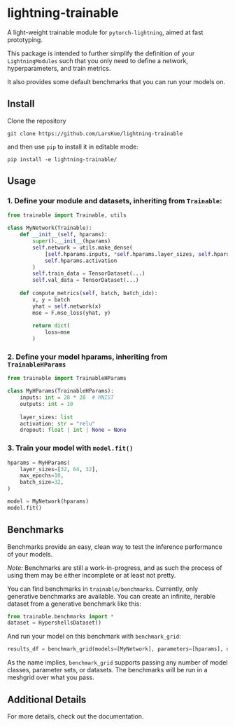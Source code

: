 # lightning-trainable
A light-weight trainable module for `pytorch-lightning`, aimed at fast prototyping.

This package is intended to further simplify the definition of your `LightningModules`
such that you only need to define a network, hyperparameters, and train metrics.

It also provides some default benchmarks that you can run your models on.

## Install
Clone the repository

`git clone https://github.com/LarsKue/lightning-trainable`

and then use `pip` to install it in editable mode:

`pip install -e lightning-trainable/`

## Usage
### 1. Define your module and datasets, inheriting from `Trainable`:
```python
from trainable import Trainable, utils

class MyNetwork(Trainable):
    def __init__(self, hparams):
        super().__init__(hparams)
        self.network = utils.make_dense(
            [self.hparams.inputs, *self.hparams.layer_sizes, self.hparams.outputs],
            self.hparams.activation
        )
        self.train_data = TensorDataset(...)
        self.val_data = TensorDataset(...)
    
    def compute_metrics(self, batch, batch_idx):
        x, y = batch
        yhat = self.network(x)
        mse = F.mse_loss(yhat, y)
        
        return dict(
            loss=mse
        )
```

### 2. Define your model hparams, inheriting from `TrainableHParams`
```python
from trainable import TrainableHParams

class MyHParams(TrainableHParams):
    inputs: int = 28 * 28  # MNIST
    outputs: int = 10
    
    layer_sizes: list
    activation: str = "relu"
    dropout: float | int | None = None
```

### 3. Train your model with `model.fit()`
```python
hparams = MyHParams(
    layer_sizes=[32, 64, 32],
    max_epochs=10,
    batch_size=32,
)

model = MyNetwork(hparams)
model.fit()
```

## Benchmarks
Benchmarks provide an easy, clean way to test the inference performance of your models.

*Note:* Benchmarks are still a work-in-progress,
and as such the process of using them may be either incomplete or at least not pretty.

You can find benchmarks in `trainable/benchmarks`.
Currently, only generative benchmarks are available.
You can create an infinite, iterable dataset from a generative benchmark like this:

```python
from trainable.benchmarks import *
dataset = HypershellsDataset()
```

And run your model on this benchmark with `benchmark_grid`:

```python
results_df = benchmark_grid(models=[MyNetwork], parameters=[hparams], datasets=[dataset])
```

As the name implies, `benchmark_grid` supports passing any number of model classes,
parameter sets, or datasets. The benchmarks will be run in a meshgrid over what you pass.

## Additional Details
For more details, check out the documentation.